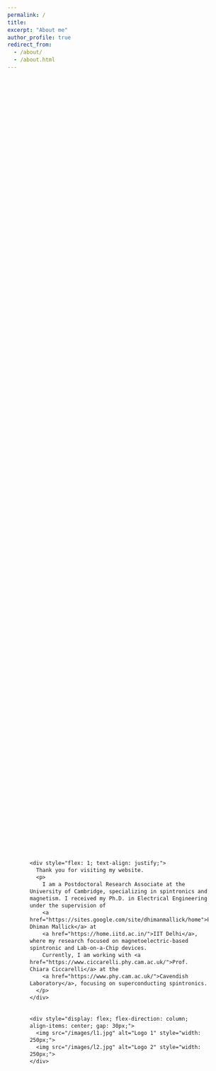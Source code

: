 ```yaml
---
permalink: /
title: 
excerpt: "About me"
author_profile: true
redirect_from: 
  - /about/
  - /about.html
---
```


<div style="display: flex; justify-content: center; align-items: center; height: 100vh;">

  <div style="display: flex; justify-content: space-between; align-items: flex-start; gap: 40px; width: 80%;">

    
    <div style="flex: 1; text-align: justify;">
      Thank you for visiting my website.
      <p>
        I am a Postdoctoral Research Associate at the University of Cambridge, specializing in spintronics and magnetism. I received my Ph.D. in Electrical Engineering under the supervision of 
        <a href="https://sites.google.com/site/dhimanmallick/home">Prof. Dhiman Mallick</a> at 
        <a href="https://home.iitd.ac.in/">IIT Delhi</a>, where my research focused on magnetoelectric-based spintronic and Lab-on-a-Chip devices. 
        Currently, I am working with <a href="https://www.ciccarelli.phy.cam.ac.uk/">Prof. Chiara Ciccarelli</a> at the 
        <a href="https://www.phy.cam.ac.uk/">Cavendish Laboratory</a>, focusing on superconducting spintronics.
      </p>
    </div>

    
    <div style="display: flex; flex-direction: column; align-items: center; gap: 30px;">
      <img src="/images/l1.jpg" alt="Logo 1" style="width: 250px;">
      <img src="/images/l2.jpg" alt="Logo 2" style="width: 250px;">
    </div>

  </div>

</div>
